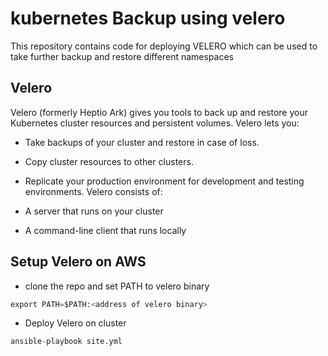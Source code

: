 # kubernetes Backup using velero
This repository contains code for deploying VELERO which can be used to take further backup and restore different namespaces

## Velero
Velero (formerly Heptio Ark) gives you tools to back up and restore your Kubernetes cluster resources and persistent volumes. Velero lets you:

* Take backups of your cluster and restore in case of loss.
* Copy cluster resources to other clusters.
* Replicate your production environment for development and testing environments.
Velero consists of:

* A server that runs on your cluster
* A command-line client that runs locally

## Setup Velero on AWS
* clone the repo and set PATH to velero binary 

```python
export PATH=$PATH:<address of velero binary> 
```
* Deploy Velero on cluster

```python
ansible-playbook site.yml
```

